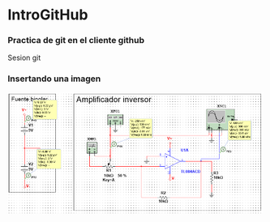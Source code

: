 # IntroGitHub

### Practica de git en el cliente github

 Sesion git


### Insertando una imagen
![amplificador](imagen/CIRCUITO.png)